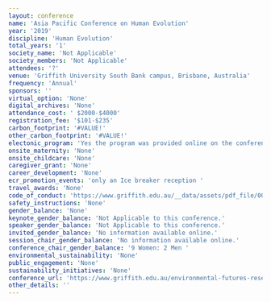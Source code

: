 ```yaml
---
layout: conference 
name: 'Asia Pacific Conference on Human Evolution'
year: '2019'
discipline: 'Human Evolution'
total_years: '1'
society_name: 'Not Applicable'
society_members: 'Not Applicable'
attendees: '?'
venue: 'Griffith University South Bank campus, Brisbane, Australia'
frequency: 'Annual'
sponsors: ''
virtual_option: 'None'
digital_archives: 'None'
attendance_cost: ' $2000-$4000'
registration_fee: '$101-$235'
carbon_footprint: '#VALUE!'
other_carbon_footprint: '#VALUE!'
electonic_program: 'Yes the program was provided online on the conference website.'
onsite_maternity: 'None'
onsite_childcare: 'None'
caregiver_grant: 'None'
career_development: 'None'
ecr_promotion_events: 'only an Ice breaker reception '
travel_awards: 'None'
code_of_conduct: 'https://www.griffith.edu.au/__data/assets/pdf_file/0034/283786/Code-of-Conduct.pdf'
safety_instructions: 'None'
gender_balance: 'None'
keynote_gender_balance: 'Not Applicable to this conference.'
speaker_gender_balance: 'Not Applicable to this conference.'
invited_gender_balance: 'No information available online.'
session_chair_gender_balance: 'No information available online.'
conference_chair_gender_balance: '9 Women: 2 Men '
environmental_sustainability: 'None'
public_engagement: 'None'
sustainability_initiatives: 'None'
conference_url: 'https://www.griffith.edu.au/environmental-futures-research-institute/research-centre-human-evolution/news-events/asia-pacific-conference-human-evolution'
other_details: ''
---
```

